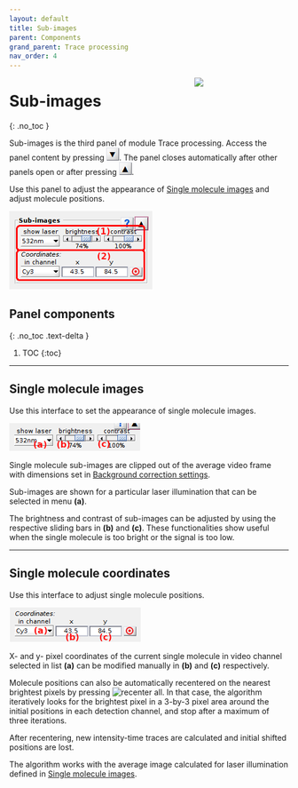 ```yaml
---
layout: default
title: Sub-images
parent: Components
grand_parent: Trace processing
nav_order: 4
---
```


<img src="../../assets/images/logos/logo-trace-processing_400px.png" width="170" style="float:right; margin-left: 15px;"/>

# Sub-images
{: .no_toc }

Sub-images is the third panel of module Trace processing. 
Access the panel content by pressing 
![Bottom arrow](../../assets/images/gui/interface-but-bottomarrow.png). 
The panel closes automatically after other panels open or after pressing 
![Top arrow](../../assets/images/gui/interface-but-toparrow.png). 

Use this panel to adjust the appearance of 
[Single molecule images](area-visualization.html#single-molecule-images) and adjust molecule positions.

<a class="plain" href="../../assets/images/gui/TP-panel-subimages.png"><img src="../../assets/images/gui/TP-panel-subimages.png" style="max-width: 292px;"/></a>

## Panel components
{: .no_toc .text-delta }

1. TOC
{:toc}


---

## Single molecule images

Use this interface to set the appearance of single molecule images.

<a class="plain" href="../../assets/images/gui/TP-panel-subimages-images.png"><img src="../../assets/images/gui/TP-panel-subimages-images.png" style="max-width: 265px;"/></a>

Single molecule sub-images are clipped out of the average video frame with dimensions set in 
[Background correction settings](panel-background-correction.html#background-correction-settings).

Sub-images are shown for a particular laser illumination that can be selected in menu **(a)**.

The brightness and contrast of sub-images can be adjusted by using the respective sliding bars in **(b)** and **(c)**.
These functionalities show useful when the single molecule is too bright or the signal is too low.


---

## Single molecule coordinates

Use this interface to adjust single molecule positions.

<a class="plain" href="../../assets/images/gui/TP-panel-subimages-coord.png"><img src="../../assets/images/gui/TP-panel-subimages-coord.png" style="max-width: 267px;"/></a>

X- and y- pixel coordinates of the current single molecule in video channel selected in list **(a)** can be modified manually in **(b)** and **(c)** respectively. 

Molecule positions can also be automatically recentered on the nearest brightest pixels by pressing 
![recenter all](../../assets/images/gui/TP-but-recenter-all.png "recenter all").
In that case, the algorithm iteratively looks for the brightest pixel in a 3-by-3 pixel area around the initial positions in each detection channel, and stop after a maximum of three iterations.

After recentering, new intensity-time traces are calculated and initial shifted positions are lost.

The algorithm works with the average image calculated for laser illumination defined in 
[Single molecule images](#single-molecule-images).

